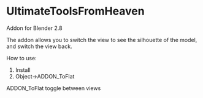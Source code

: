 # UltimateToolsFromHeaven
Addon for Blender 2.8

The addon allows you to switch the view to see the silhouette of the model, and switch the view back.

How to use:
1) Install
2) Object->ADDON_ToFlat

ADDON_ToFlat toggle between views 
